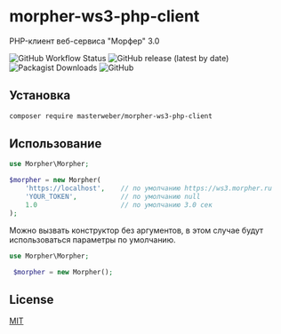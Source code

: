# morpher-ws3-php-client

PHP-клиент веб-сервиса "Морфер" 3.0

![GitHub Workflow Status](https://img.shields.io/github/workflow/status/masterWeber/morpher-ws3-php-client/PHP%20Composer)
![GitHub release (latest by date)](https://img.shields.io/github/v/release/masterWeber/morpher-ws3-php-client)
![Packagist Downloads](https://img.shields.io/packagist/dt/masterweber/morpher-ws3-php-client)
![GitHub](https://img.shields.io/github/license/masterWeber/morpher-ws3-php-client)

## Установка

```sh
composer require masterweber/morpher-ws3-php-client
```

## Использование

```php
use Morpher\Morpher;

$morpher = new Morpher(
    'https://localhost',    // по умолчанию https://ws3.morpher.ru
    'YOUR_TOKEN',           // по умолчанию null
    1.0                     // по умолчанию 3.0 сек
);
```

Можно вызвать конструктор без аргументов, в этом случае будут использоваться параметры по умолчанию.

```php
use Morpher\Morpher;

 $morpher = new Morpher();
```

## License

[MIT](LICENSE)
